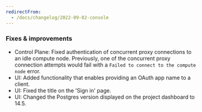 ```yaml
---
redirectFrom:
  - /docs/changelog/2022-09-02-console
---
```


### Fixes & improvements

- Control Plane: Fixed authentication of concurrent proxy connections to an idle compute node. Previously, one of the concurrent proxy connection attempts would fail with a `Failed to connect to the compute node` error.
- UI: Added functionality that enables providing an OAuth app name to a client.
- UI: Fixed the title on the 'Sign in' page.
- UI: Changed the Postgres version displayed on the project dashboard to 14.5.
